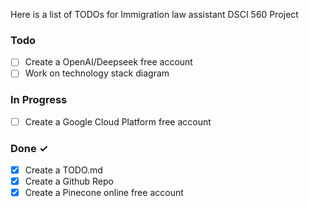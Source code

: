 Here is a list of TODOs for Immigration law assistant DSCI 560 Project
### Todo
- [ ] Create a OpenAI/Deepseek free account
- [ ] Work on technology stack diagram

### In Progress
- [ ] Create a Google Cloud Platform free account

### Done ✓
- [x] Create a TODO.md  
- [x] Create a Github Repo
- [x] Create a Pinecone online free account
